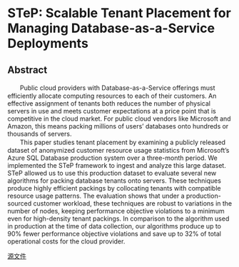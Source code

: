 # STeP: Scalable Tenant Placement for Managing Database-as-a-Service Deployments

## Abstract
　　Public cloud providers with Database-as-a-Service offerings
must efficiently allocate computing resources to each of their
customers. An effective assignment of tenants both reduces
the number of physical servers in use and meets customer
expectations at a price point that is competitive in the cloud
market. For public cloud vendors like Microsoft and Amazon,
this means packing millions of users’ databases onto
hundreds or thousands of servers.  
　　This paper studies tenant placement by examining a publicly
released dataset of anonymized customer resource usage
statistics from Microsoft’s Azure SQL Database production
system over a three-month period. We implemented the
STeP framework to ingest and analyze this large dataset.
STeP allowed us to use this production dataset to evaluate
several new algorithms for packing database tenants onto
servers. These techniques produce highly efficient packings
by collocating tenants with compatible resource usage patterns.
The evaluation shows that under a production-sourced
customer workload, these techniques are robust to variations
in the number of nodes, keeping performance objective violations
to a minimum even for high-density tenant packings.
In comparison to the algorithm used in production at the time
of data collection, our algorithms produce up to 90% fewer
performance objective violations and save up to 32% of total
operational costs for the cloud provider.

[源文件](http://pan.baidu.com/s/1csuN2A)